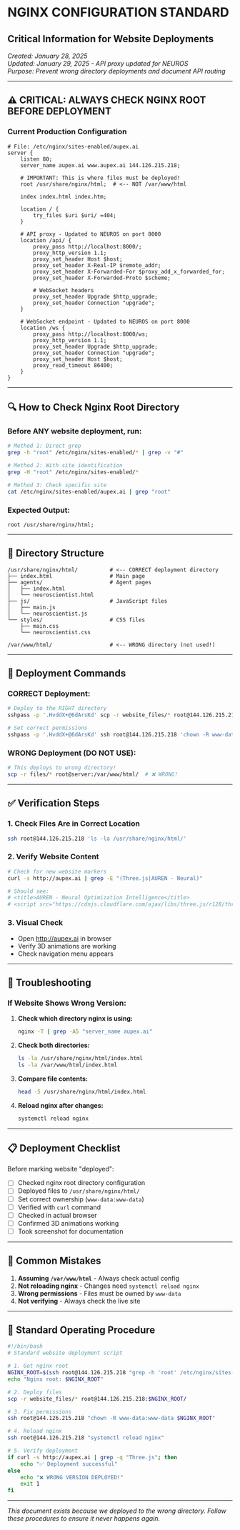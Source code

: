 # NGINX CONFIGURATION STANDARD
## Critical Information for Website Deployments

*Created: January 28, 2025*  
*Updated: January 29, 2025 - API proxy updated for NEUROS*  
*Purpose: Prevent wrong directory deployments and document API routing*

---

## ⚠️ CRITICAL: ALWAYS CHECK NGINX ROOT BEFORE DEPLOYMENT

### Current Production Configuration

```nginx
# File: /etc/nginx/sites-enabled/aupex.ai
server {
    listen 80;
    server_name aupex.ai www.aupex.ai 144.126.215.218;
    
    # IMPORTANT: This is where files must be deployed!
    root /usr/share/nginx/html;  # <-- NOT /var/www/html
    
    index index.html index.htm;
    
    location / {
        try_files $uri $uri/ =404;
    }
    
    # API proxy - Updated to NEUROS on port 8000
    location /api/ {
        proxy_pass http://localhost:8000/;
        proxy_http_version 1.1;
        proxy_set_header Host $host;
        proxy_set_header X-Real-IP $remote_addr;
        proxy_set_header X-Forwarded-For $proxy_add_x_forwarded_for;
        proxy_set_header X-Forwarded-Proto $scheme;
        
        # WebSocket headers
        proxy_set_header Upgrade $http_upgrade;
        proxy_set_header Connection "upgrade";
    }
    
    # WebSocket endpoint - Updated to NEUROS on port 8000
    location /ws {
        proxy_pass http://localhost:8000/ws;
        proxy_http_version 1.1;
        proxy_set_header Upgrade $http_upgrade;
        proxy_set_header Connection "upgrade";
        proxy_set_header Host $host;
        proxy_read_timeout 86400;
    }
}
```

---

## 🔍 How to Check Nginx Root Directory

### Before ANY website deployment, run:

```bash
# Method 1: Direct grep
grep -h "root" /etc/nginx/sites-enabled/* | grep -v "#"

# Method 2: With site identification  
grep -H "root" /etc/nginx/sites-enabled/*

# Method 3: Check specific site
cat /etc/nginx/sites-enabled/aupex.ai | grep "root"
```

### Expected Output:
```
root /usr/share/nginx/html;
```

---

## 📁 Directory Structure

```
/usr/share/nginx/html/          # <-- CORRECT deployment directory
├── index.html                  # Main page
├── agents/                     # Agent pages
│   ├── index.html
│   └── neuroscientist.html
├── js/                         # JavaScript files
│   ├── main.js
│   └── neuroscientist.js
└── styles/                     # CSS files
    ├── main.css
    └── neuroscientist.css

/var/www/html/                  # <-- WRONG directory (not used!)
```

---

## 🚀 Deployment Commands

### CORRECT Deployment:
```bash
# Deploy to the RIGHT directory
sshpass -p '.HvddX+@6dArsKd' scp -r website_files/* root@144.126.215.218:/usr/share/nginx/html/

# Set correct permissions
sshpass -p '.HvddX+@6dArsKd' ssh root@144.126.215.218 'chown -R www-data:www-data /usr/share/nginx/html/'
```

### WRONG Deployment (DO NOT USE):
```bash
# This deploys to wrong directory!
scp -r files/* root@server:/var/www/html/  # ❌ WRONG!
```

---

## ✅ Verification Steps

### 1. Check Files Are in Correct Location
```bash
ssh root@144.126.215.218 'ls -la /usr/share/nginx/html/'
```

### 2. Verify Website Content
```bash
# Check for new website markers
curl -s http://aupex.ai | grep -E "(Three.js|AUREN - Neural)"

# Should see:
# <title>AUREN - Neural Optimization Intelligence</title>
# <script src="https://cdnjs.cloudflare.com/ajax/libs/three.js/r128/three.min.js"></script>
```

### 3. Visual Check
- Open http://aupex.ai in browser
- Verify 3D animations are working
- Check navigation menu appears

---

## 🔧 Troubleshooting

### If Website Shows Wrong Version:

1. **Check which directory nginx is using:**
   ```bash
   nginx -T | grep -A5 "server_name aupex.ai"
   ```

2. **Check both directories:**
   ```bash
   ls -la /usr/share/nginx/html/index.html
   ls -la /var/www/html/index.html
   ```

3. **Compare file contents:**
   ```bash
   head -5 /usr/share/nginx/html/index.html
   ```

4. **Reload nginx after changes:**
   ```bash
   systemctl reload nginx
   ```

---

## 📋 Deployment Checklist

Before marking website "deployed":

- [ ] Checked nginx root directory configuration
- [ ] Deployed files to `/usr/share/nginx/html/`
- [ ] Set correct ownership (`www-data:www-data`)
- [ ] Verified with `curl` command
- [ ] Checked in actual browser
- [ ] Confirmed 3D animations working
- [ ] Took screenshot for documentation

---

## 🚨 Common Mistakes

1. **Assuming `/var/www/html`** - Always check actual config
2. **Not reloading nginx** - Changes need `systemctl reload nginx`
3. **Wrong permissions** - Files must be owned by `www-data`
4. **Not verifying** - Always check the live site

---

## 📝 Standard Operating Procedure

```bash
#!/bin/bash
# Standard website deployment script

# 1. Get nginx root
NGINX_ROOT=$(ssh root@144.126.215.218 "grep -h 'root' /etc/nginx/sites-enabled/aupex.ai | awk '{print \$2}' | tr -d ';'")
echo "Nginx root: $NGINX_ROOT"

# 2. Deploy files
scp -r website_files/* root@144.126.215.218:$NGINX_ROOT/

# 3. Fix permissions
ssh root@144.126.215.218 "chown -R www-data:www-data $NGINX_ROOT"

# 4. Reload nginx
ssh root@144.126.215.218 "systemctl reload nginx"

# 5. Verify deployment
if curl -s http://aupex.ai | grep -q "Three.js"; then
    echo "✅ Deployment successful"
else
    echo "❌ WRONG VERSION DEPLOYED!"
    exit 1
fi
```

---

*This document exists because we deployed to the wrong directory. Follow these procedures to ensure it never happens again.* 